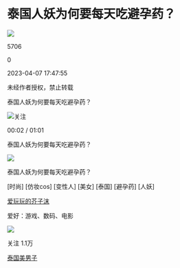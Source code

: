 # 泰国人妖为何要每天吃避孕药？

![](//i0.hdslb.com/bfs/archive/92a6b154a8249ad60c97399c84ea4bfa24a7e696.jpg@100w_100h_1c.webp)

5706

0

2023-04-07 17:47:55

未经作者授权，禁止转载

泰国人妖为何要每天吃避孕药？

![](//i2.hdslb.com/bfs/face/61671d82db235406359f4469d2241f45970aed9f.jpg@96w.webp)关注

00:02 / 01:01

泰国人妖为何要每天吃避孕药？

![](//i0.hdslb.com/bfs/archive/92a6b154a8249ad60c97399c84ea4bfa24a7e696.jpg@518w_290h_1c_!web-video-share-cover.webp)

泰国人妖为何要每天吃避孕药？

[时尚] [仿妆cos] [变性人] [美女] [泰国] [避孕药] [人妖]

[爱玩玩的芥子沫](//space.bilibili.com/488429528)

爱好：游戏、数码、电影

![](https://i0.hdslb.com/bfs/garb/item/33e2e72d9a0c855f036b4cb55448f44af67a0635.png@.webp)

关注 1.1万

[泰国美男子](//space.bilibili.com/488429528/channel/collectiondetail?sid=1067510&spm_id_from=333.788.0.0 "泰国美男子")
